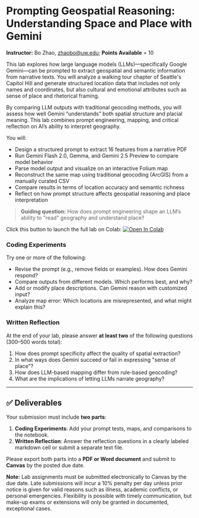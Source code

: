 # Prompting Geospatial Reasoning: Understanding Space and Place with Gemini

**Instructor:** Bo Zhao, [zhaobo@uw.edu](mailto:zhaobo@uw.edu); **Points Available** = 10

This lab explores how large language models (LLMs)—specifically Google Gemini—can be prompted to extract geospatial and semantic information from narrative texts. You will analyze a walking tour chapter of Seattle's Capitol Hill and generate structured location data that includes not only names and coordinates, but also cultural and emotional attributes such as sense of place and rhetorical framing.

By comparing LLM outputs with traditional geocoding methods, you will assess how well Gemini “understands” both spatial structure and placial meaning. This lab combines prompt engineering, mapping, and critical reflection on AI’s ability to interpret geography.

You will:

- Design a structured prompt to extract 16 features from a narrative PDF
- Run Gemini Flash 2.0, Gemma, and Gemini 2.5 Preview to compare model behavior
- Parse model output and visualize on an interactive Folium map
- Reconstruct the same map using traditional geocoding (ArcGIS) from a manually curated CSV
- Compare results in terms of location accuracy and semantic richness
- Reflect on how prompt structure affects geospatial reasoning and place interpretation

> **Guiding question:** How does prompt engineering shape an LLM’s ability to "read" geography and understand place?

Click this button to launch the full lab on Colab: [![Open In Colab](https://colab.research.google.com/assets/colab-badge.svg)](https://colab.research.google.com/drive/1doYON6zQdHYLzKtmXbR_1ORskl0CIM-W?usp=sharing)

### Coding Experiments

Try one or more of the following:

- Revise the prompt (e.g., remove fields or examples). How does Gemini respond?
- Compare outputs from different models. Which performs best, and why?
- Add or modify place descriptions. Can Gemini reason with customized input?
- Analyze map error: Which locations are misrepresented, and what might explain this?

### Written Reflection

At the end of your lab, please answer **at least two** of the following questions (300–500 words total):

1. How does prompt specificity affect the quality of spatial extraction?
2. In what ways does Gemini succeed or fail in expressing "sense of place"?
3. How does LLM-based mapping differ from rule-based geocoding?
4. What are the implications of letting LLMs narrate geography?

---

## ✅ Deliverables

Your submission must include **two parts**:

1. **Coding Experiments**: Add your prompt tests, maps, and comparisons to the notebook.
2. **Written Reflection**: Answer the reflection questions in a clearly labeled markdown cell or submit a separate text file.

Please export both parts into a **PDF or Word document** and submit to **Canvas** by the posted due date.

**Note:** Lab assignments must be submitted electronically to Canvas by the due date. Late submissions will incur a 10% penalty per day unless prior notice is given for valid reasons such as illness, academic conflicts, or personal emergencies. Flexibility is possible with timely communication, but make-up exams or extensions will only be granted in documented, exceptional cases.
